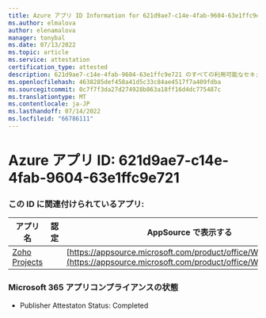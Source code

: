 ```yaml
---
title: Azure アプリ ID Information for 621d9ae7-c14e-4fab-9604-63e1ffc9e721
ms.author: elmalova
author: elenamalova
manager: tonybal
ms.date: 07/13/2022
ms.topic: article
ms.service: attestation
certification_type: attested
description: 621d9ae7-c14e-4fab-9604-63e1ffc9e721 のすべての利用可能なセキュリティとコンプライアンス情報。
ms.openlocfilehash: 4638285def458a41d5c33c84ae4517f7a409fdba
ms.sourcegitcommit: 0c7f7f3da27d274928b863a18ff16d4dc775487c
ms.translationtype: MT
ms.contentlocale: ja-JP
ms.lasthandoff: 07/14/2022
ms.locfileid: "66786111"
---
```

# <a name="azure-app-id-621d9ae7-c14e-4fab-9604-63e1ffc9e721"></a>Azure アプリ ID: 621d9ae7-c14e-4fab-9604-63e1ffc9e721


### <a name="apps-associated-with-this-id"></a>この ID に関連付けられているアプリ:
| **アプリ名** | **認定** | **AppSource で表示する** |
|--------------|---------------|-----------------------|
| [Zoho Projects](../forward/WA104381668.md) |  | [https://appsource.microsoft.com/product/office/WA104381668](https://appsource.microsoft.com/product/office/WA104381668) |

### <a name="microsoft-365-app-compliance-status"></a>Microsoft 365 アプリコンプライアンスの状態
- Publisher Attestaton Status: Completed
